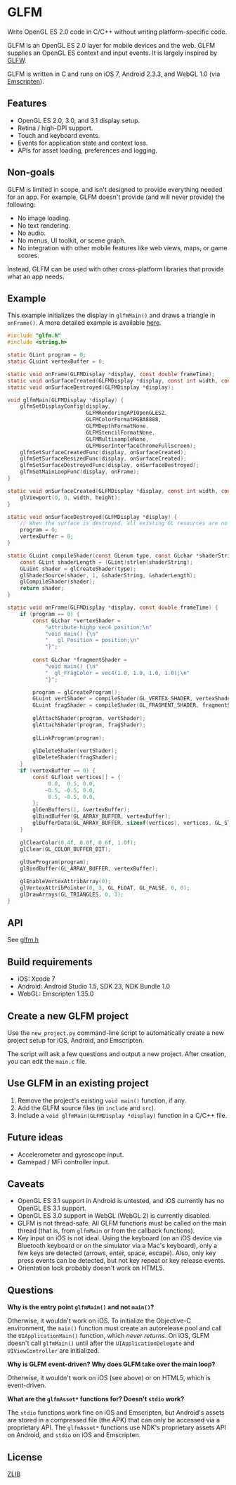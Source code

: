# GLFM
Write OpenGL ES 2.0 code in C/C++ without writing platform-specific code.

GLFM is an OpenGL ES 2.0 layer for mobile devices and the web. GLFM supplies an OpenGL ES context and input events. It is largely inspired by [GLFW](http://www.glfw.org/).

GLFM is written in C and runs on iOS 7, Android 2.3.3, and WebGL 1.0 (via [Emscripten](https://github.com/kripken/emscripten)).

## Features
* OpenGL ES 2.0, 3.0, and 3.1 display setup.
* Retina / high-DPI support.
* Touch and keyboard events. 
* Events for application state and context loss. 
* APIs for asset loading, preferences and logging.

## Non-goals
GLFM is limited in scope, and isn't designed to provide everything needed for an app. For example, GLFM doesn't provide (and will never provide) the following:

* No image loading. 
* No text rendering.
* No audio.
* No menus, UI toolkit, or scene graph.
* No integration with other mobile features like web views, maps, or game scores.

Instead, GLFM can be used with other cross-platform libraries that provide what an app needs.

## Example
This example initializes the display in <code>glfmMain()</code> and draws a triangle in <code>onFrame()</code>. A more detailed example is available [here](example/src/main.c).

```C
#include "glfm.h"
#include <string.h>

static GLint program = 0;
static GLuint vertexBuffer = 0;

static void onFrame(GLFMDisplay *display, const double frameTime);
static void onSurfaceCreated(GLFMDisplay *display, const int width, const int height);
static void onSurfaceDestroyed(GLFMDisplay *display);

void glfmMain(GLFMDisplay *display) {
    glfmSetDisplayConfig(display,
                         GLFMRenderingAPIOpenGLES2,
                         GLFMColorFormatRGBA8888,
                         GLFMDepthFormatNone,
                         GLFMStencilFormatNone,
                         GLFMMultisampleNone,
                         GLFMUserInterfaceChromeFullscreen);
    glfmSetSurfaceCreatedFunc(display, onSurfaceCreated);
    glfmSetSurfaceResizedFunc(display, onSurfaceCreated);
    glfmSetSurfaceDestroyedFunc(display, onSurfaceDestroyed);
    glfmSetMainLoopFunc(display, onFrame);
}

static void onSurfaceCreated(GLFMDisplay *display, const int width, const int height) {
    glViewport(0, 0, width, height);
}

static void onSurfaceDestroyed(GLFMDisplay *display) {
    // When the surface is destroyed, all existing GL resources are no longer valid.
    program = 0;
    vertexBuffer = 0;
}

static GLuint compileShader(const GLenum type, const GLchar *shaderString) {
    const GLint shaderLength = (GLint)strlen(shaderString);
    GLuint shader = glCreateShader(type);
    glShaderSource(shader, 1, &shaderString, &shaderLength);
    glCompileShader(shader);
    return shader;
}

static void onFrame(GLFMDisplay *display, const double frameTime) {
    if (program == 0) {
        const GLchar *vertexShader =
            "attribute highp vec4 position;\n"
            "void main() {\n"
            "   gl_Position = position;\n"
            "}";
        
        const GLchar *fragmentShader =
            "void main() {\n"
            "  gl_FragColor = vec4(1.0, 1.0, 1.0, 1.0);\n"
            "}";

        program = glCreateProgram();
        GLuint vertShader = compileShader(GL_VERTEX_SHADER, vertexShader);
        GLuint fragShader = compileShader(GL_FRAGMENT_SHADER, fragmentShader);
        
        glAttachShader(program, vertShader);
        glAttachShader(program, fragShader);
        
        glLinkProgram(program);
        
        glDeleteShader(vertShader);
        glDeleteShader(fragShader);
    }
    if (vertexBuffer == 0) {
        const GLfloat vertices[] = {
             0.0,  0.5, 0.0,
            -0.5, -0.5, 0.0,
             0.5, -0.5, 0.0,
        };
        glGenBuffers(1, &vertexBuffer);
        glBindBuffer(GL_ARRAY_BUFFER, vertexBuffer);
        glBufferData(GL_ARRAY_BUFFER, sizeof(vertices), vertices, GL_STATIC_DRAW);
    }
    
    glClearColor(0.4f, 0.0f, 0.6f, 1.0f);
    glClear(GL_COLOR_BUFFER_BIT);
    
    glUseProgram(program);
    glBindBuffer(GL_ARRAY_BUFFER, vertexBuffer);

    glEnableVertexAttribArray(0);
    glVertexAttribPointer(0, 3, GL_FLOAT, GL_FALSE, 0, 0);
    glDrawArrays(GL_TRIANGLES, 0, 3);
}
```
## API
See [glfm.h](include/glfm.h)

## Build requirements
* iOS: Xcode 7
* Android: Android Studio 1.5, SDK 23, NDK Bundle 1.0
* WebGL: Emscripten 1.35.0

## Create a new GLFM project
Use the `new_project.py` command-line script to automatically create a new project setup for iOS, Android, and Emscripten.

The script will ask a few questions and output a new project. After creation, you can edit the `main.c` file.

## Use GLFM in an existing project

1. Remove the project's existing <code>void main()</code> function, if any.
2. Add the GLFM source files (in `include` and `src`).
3. Include a <code>void glfmMain(GLFMDisplay *display)</code> function in a C/C++ file.

## Future ideas
* Accelerometer and gyroscope input.
* Gamepad / MFi controller input.

## Caveats
* OpenGL ES 3.1 support in Android is untested, and iOS currently has no OpenGL ES 3.1 support.
* OpenGL ES 3.0 support in WebGL (WebGL 2) is currently disabled.
* GLFM is not thread-safe. All GLFM functions must be called on the main thread (that is, from `glfmMain` or from the callback functions).
* Key input on iOS is not ideal. Using the keyboard (on an iOS device via Bluetooth keyboard or on the simulator via a Mac's keyboard), only a few keys are detected (arrows, enter, space, escape). Also, only key press events can be detected, but not key repeat or key release events.
* Orientation lock probably doesn't work on HTML5.

## Questions
**Why is the entry point <code>glfmMain()</code> and not <code>main()</code>?**

Otherwise, it wouldn't work on iOS. To initialize the Objective-C environment, the <code>main()</code> function must create an autorelease pool and call the <code>UIApplicationMain()</code> function, which *never returns*. On iOS, GLFM doesn't call <code>glfmMain()</code> until after the <code>UIApplicationDelegate</code> and <code>UIViewController</code> are initialized.

**Why is GLFM event-driven? Why does GLFM take over the main loop?**

Otherwise, it wouldn't work on iOS (see above) or on HTML5, which is event-driven.

**What are the `glfmAsset*` functions for? Doesn't `stdio` work?**

The `stdio` functions work fine on iOS and Emscripten, but Android's assets are stored in a compressed file (the APK) that can only be accessed via a proprietary API. The `glfmAsset*` functions use NDK's proprietary assets API on Android, and `stdio` on iOS and Emscripten.

## License
[ZLIB](http://en.wikipedia.org/wiki/Zlib_License)